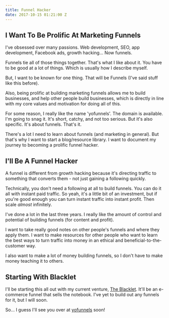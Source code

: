```yaml
---
title: Funnel Hacker
date: 2017-10-15 01:21:00 Z
---
```


## I Want To Be Prolific At Marketing Funnels

I've obsessed over many passions. Web development, SEO, app development, Facebook ads, growth hacking... Now funnels. 

Funnels tie all of those things together. That's what I like about it. You have to be good at a lot of things. Which is usually how I describe myself.

But, I want to be known for one thing. That will be Funnels (I've said stuff like this before).

Also, being prolific at building marketing funnels allows me to build businesses, and help other people build businesses, which is directly in line with my core values and motivation for doing all of this. 

For some reason, I really like the name 'yofunnels'. The domain is available. I'm going to snag it. It's short, catchy, and not too serious. But it's also specific. It's about funnels. That's it.

There's a lot I need to learn about funnels (and marketing in general). But that's why I want to start a blog/resource library. I want to document my journey to becoming a prolific funnel hacker.

## I'll Be A Funnel Hacker

A funnel is different from growth hacking because it's directing traffic to something that converts them - not just gaining a following quickly. 

Technically, you don't need a following at all to build funnels. You can do it all with instant paid traffic. So yeah, it's a little bit of an investment, but if you're good enough you can turn instant traffic into instant profit. Then scale *almost* infinitely.

I've done a lot in the last three years. I really like the amount of control and potential of building funnels (for content and profit). 

I want to take really good notes on other people's funnels and where they apply them. I want to make resources for other people who want to learn the best ways to turn traffic into money in an ethical and beneficial-to-the-customer way.

I also want to make a lot of money building funnels, so I don't have to make money teaching it to others.

## Starting With Blacklet

I'll be starting this all out with my current venture, [The Blacklet](https://blacklet.com). It'll be an e-commerce funnel that sells the notebook. I've yet to build out any funnels for it, but I will soon. 

So... I guess I'll see you over at [yofunnels](https://yofunnels.com) soon!

